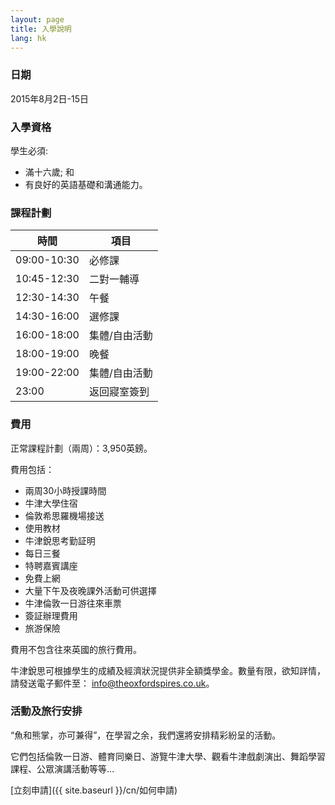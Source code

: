 ```yaml
---
layout: page
title: 入學說明
lang: hk
---
```


### 日期

2015年8月2日-15日

### 入學資格

學生必須:

- 滿十六歲; 和
- 有良好的英語基礎和溝通能力。

### 課程計劃

|時間       |項目                           |
|-----------|-------------------------------|
|09:00-10:30|必修課                         |
|10:45-12:30|二對一輔導                     |
|12:30-14:30|午餐                           |
|14:30-16:00|選修課                         |
|16:00-18:00|集體/自由活動                  |
|18:00-19:00|晚餐                           |
|19:00-22:00|集體/自由活動                  |
|23:00      |返回寢室簽到                   |

### 費用

正常課程計劃（兩周）：3,950英鎊。

費用包括：

- 兩周30小時授課時間
- 牛津大學住宿
- 倫敦希思羅機場接送
- 使用教材
- 牛津銳思考勤証明
- 每日三餐
- 特聘嘉賓講座
- 免費上網
- 大量下午及夜晚課外活動可供選擇
- 牛津倫敦一日游往來車票
- 簽証辦理費用
- 旅游保險

<p class="message">
費用不包含往來英國的旅行費用。
</p>

牛津銳思可根據學生的成績及經濟狀況提供非全額獎學金。數量有限，欲知詳情，請發送電子郵件至： [info@theoxfordspires.co.uk](mailto:info@theoxfordspires.co.uk)。

### 活動及旅行安排

“魚和熊掌，亦可兼得”，在學習之余，我們還將安排精彩紛呈的活動。

它們包括倫敦一日游、體育同樂日、游覽牛津大學、觀看牛津戲劇演出、舞蹈學習課程、公眾演講活動等等…


[立刻申請]({{ site.baseurl }}/cn/如何申請)
